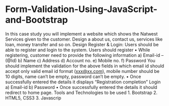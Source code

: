 # Form-Validation-Using-JavaScript-and-Bootstrap

In this case study you will implement a website which shows the Natwest Services given to the customer. Design a about us, contact us, services like loan, money transfer and so on.
Design 
Register & Login: Users should be able to register and login to the system.
Users should register
• While registering, customer need to provide the following information
      a) Email-id – (@Id)
      b) Name
      c) Address
      d) Account no.
      e) Mobile no.
      f) Password
You should implement the validation for the above fields in which email id should accept 
only valid email id format (xxx@xx.com), mobile number should be 10 digits, name can’t be 
empty, password can’t be empty.
• Once successfully entered the details it displays “Registration completion”
      Login 
      a) Email-id
      b) Password 
• Once successfully entered the details it should redirect to home page.
Tools and Technologies to be used
        1. Bootstrap
        2. HTML5, CSS3
        3. Javascrip
